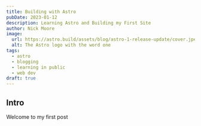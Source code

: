 ```yaml
---
title: Building with Astro
pubDate: 2023-01-12
description: Learning Astro and Building my First Site
author: Nick Moore
image:
  url: https://astro.build/assets/blog/astro-1-release-update/cover.jpeg
  alt: The Astro logo with the word one
tags:
  - astro
  - blogging
  - learning in public
  - web dev
draft: true
---
```

## Intro
Welcome to my first post
